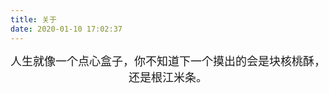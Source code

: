 ```yaml
---
title: 关于
date: 2020-01-10 17:02:37
---
```


<center><font size=4>人生就像一个点心盒子，你不知道下一个摸出的会是块核桃酥，还是根江米条。</font></center>

